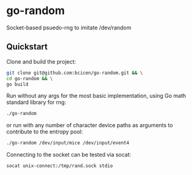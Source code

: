 # go-random

Socket-based psuedo-rng to imitate /dev/random

## Quickstart

Clone and build the project:
```bash
git clone git@github.com:bcicen/go-random.git && \
cd go-random && \
go build
```

Run without any args for the most basic implementation, using Go math standard library for rng:
```bash
./go-random
```
or run with any number of character device paths as arguments to contribute to the entropy pool:
```bash
./go-random /dev/input/mice /dev/input/event4
```

Connecting to the socket can be tested via socat:
```bash
socat unix-connect:/tmp/rand.sock stdio
```
